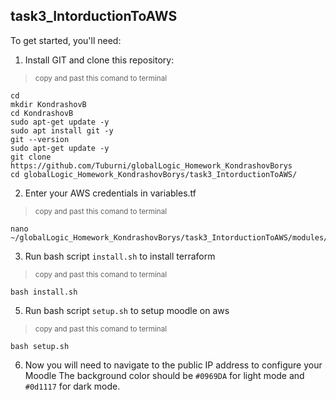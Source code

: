 ## task3_IntorductionToAWS





To get started, you'll need:
1. Install GIT and clone this repository:
>  <sub> copy and past this comand to terminal </sub>
```
cd
mkdir KondrashovB
cd KondrashovB
sudo apt-get update -y
sudo apt install git -y
git --version
sudo apt-get update -y
git clone https://github.com/Tuburni/globalLogic_Homework_KondrashovBorys
cd globalLogic_Homework_KondrashovBorys/task3_IntorductionToAWS/
```

2. Enter your AWS credentials in variables.tf
>  <sub> copy and past this comand to terminal </sub>
```
nano ~/globalLogic_Homework_KondrashovBorys/task3_IntorductionToAWS/modules/variable.tf
```

3. Run bash script `install.sh` to install terraform
>  <sub> copy and past this comand to terminal </sub>
```
bash install.sh
```
5. Run bash script `setup.sh` to setup moodle on aws
>  <sub> copy and past this comand to terminal </sub>
```
bash setup.sh
```
6. Now you will need to navigate to the public IP address to configure your Moodle
The background color should be `#0969DA` for light mode and `#0d1117` for dark mode.
